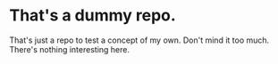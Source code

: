 # That's a dummy repo.
That's just a repo to test a concept of my own. Don't mind it too much.
There's nothing interesting here.
